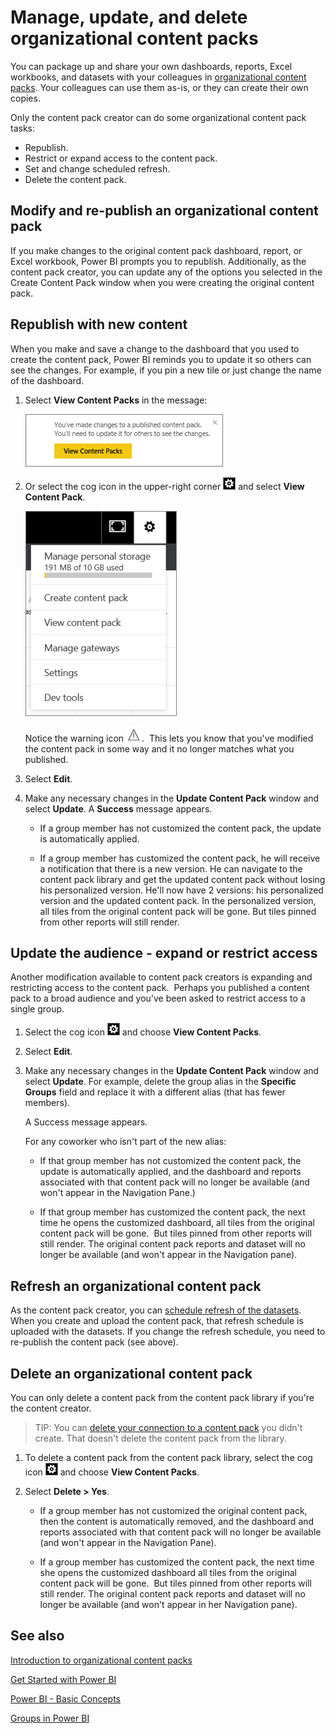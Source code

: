 <properties 
   pageTitle="Manage, update, and delete organizational content packs"
   description="Manage, update, and delete organizational content packs"
   services="powerbi" 
   documentationCenter="" 
   authors="maggiesMSFT" 
   manager="mblythe" 
   editor=""
   tags=""/>
 
<tags
   ms.service="powerbi"
   ms.devlang="NA"
   ms.topic="article"
   ms.tgt_pltfrm="NA"
   ms.workload="powerbi"
   ms.date="01/26/2016"
   ms.author="maggies"/>
# Manage, update, and delete organizational content packs

You can package up and share your own dashboards, reports, Excel workbooks, and datasets with your colleagues in [organizational content packs](powerbi-service-organizational-content-packs-introduction.md). Your colleagues can use them as-is, or they can create their own copies.

Only the content pack creator can do some organizational content pack tasks:

-   Republish.
-   Restrict or expand access to the content pack.
-   Set and change scheduled refresh.
-   Delete the content pack.

## Modify and re-publish an organizational content pack
If you make changes to the original content pack dashboard, report, or Excel workbook, Power BI prompts you to republish. Additionally, as the content pack creator, you can update any of the options you selected in the Create Content Pack window when you were creating the original content pack. 

## Republish with new content

When you make and save a change to the dashboard that you used to create the content pack, Power BI reminds you to update it so others can see the changes. For example, if you pin a new tile or just change the name of the dashboard.

1.  Select **View Content Packs** in the message:
  
    ![](media/powerbi-service-organizational-content-packs-manage-update-delete/PBI_ContPkChangesMessage.png)
2.  Or select the cog icon in the upper-right corner ![](media/powerbi-service-organizational-content-packs-manage-update-delete/cog.png) and select **View Content Pack**.

    ![](media/powerbi-service-organizational-content-packs-manage-update-delete/pbi_contpkview.png)

    Notice the warning icon ![](media/powerbi-service-organizational-content-packs-manage-update-delete/pbi_contpkwarningicon.png).  This lets you know that you've modified the content pack in some way and it no longer matches what you published.

2.  Select **Edit**.  

3.  Make any necessary changes in the **Update Content Pack** window and select **Update**. A **Success** message appears.

	-   If a group member has not customized the content pack, the update is automatically applied.

	-   If a group member has customized the content pack, he will receive a notification that there is a new version.  He can navigate to the content pack library and get the updated content pack without losing his personalized version.  He'll now have 2 versions: his personalized version and the updated content pack.  In the personalized version, all tiles from the original content pack will be gone.  But tiles pinned from other reports will still render.    

## Update the audience - expand or restrict access

Another modification available to content pack creators is expanding and restricting access to the content pack.  Perhaps you published a content pack to a broad audience and you've been asked to restrict access to a single group.  

1.  Select the cog icon ![](media/powerbi-service-organizational-content-packs-manage-update-delete/cog.png) and choose **View Content Packs**.

2.  Select **Edit**. 

3.  Make any necessary changes in the **Update Content Pack** window and select **Update**. For example, delete the group alias in the **Specific Groups** field and replace it with a different alias (that has fewer members).

    A Success message appears.

    For any coworker who isn't part of the new alias:

	-   If that group member has not customized the content pack, the update is automatically applied, and the dashboard and reports associated with that content pack will no longer be available (and won't appear in the Navigation Pane.)

	-   If that group member has customized the content pack, the next time he opens the customized dashboard, all tiles from the original content pack will be gone.  But tiles pinned from other reports will still render. The original content pack reports and dataset will no longer be available (and won't appear in the Navigation pane).   

## Refresh an organizational content pack

As the content pack creator, you can [schedule refresh of the datasets](powerbi-refresh-data.md).  When you create and upload the content pack, that refresh schedule is uploaded with the datasets. If you change the refresh schedule, you need to re-publish the content pack (see above).

## Delete an organizational content pack

You can only delete a content pack from the content pack library if you're the content creator. 

> TIP: You can [delete your connection to a content pack](powerbi-service-organizational-content-pack-delete.md) you didn't create. That doesn't delete the content pack from the library.

1. To delete a content pack from the content pack library, select the cog icon ![](media/powerbi-service-organizational-content-packs-manage-update-delete/cog.png) and choose **View Content Packs**.

2. Select **Delete \> Yes**. 

	-   If a group member has not customized the original content pack, then the content is automatically removed, and the dashboard and reports associated with that content pack will no longer be available (and won't appear in the Navigation Pane).

	-   If a group member has customized the content pack, the next time she opens the customized dashboard all tiles from the original content pack will be gone.  But tiles pinned from other reports will still render. The original content pack reports and dataset will no longer be available (and won't appear in her Navigation pane).

## See also

[Introduction to organizational content packs](powerbi-service-organizational-content-packs-introduction.md)

[Get Started with Power BI](powerbi-service-get-started.md)

[Power BI - Basic Concepts](powerbi-service-basic-concepts.md)

[Groups in Power BI](powerbi-service-groups.md)

